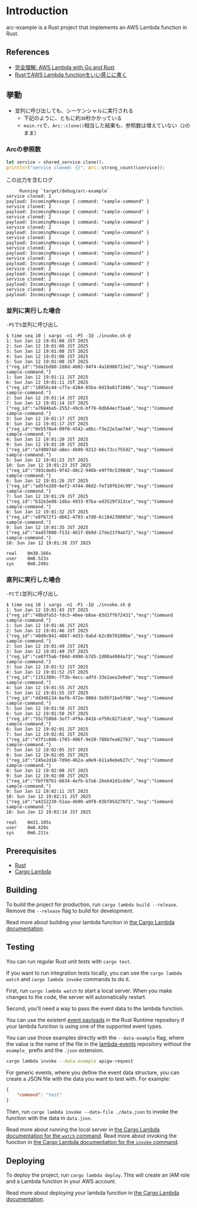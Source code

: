 # Introduction

arc-example is a Rust project that implements an AWS Lambda function in Rust.

## References

* [完全理解: AWS Lambda with Go and Rust](https://zenn.dev/taiki45/articles/aws-lambda-with-go-and-rust)
* [RustでAWS Lambda functionをいい感じに書く](https://speakerdeck.com/taiki45/rustdeaws-lambda-functionwoiigan-zinishu-ku?slide=10)

## 挙動
* 並列に呼び出しても、シーケンシャルに実行される
  * 下記のように、ともに約`30`秒かかっている
  * `main.rs`で、`Arc::clone()`相当した結果も、参照数は増えていない（`2`のまま）

### Arcの参照数
```rust
let service = shared_service.clone();
println!("service cloned: {}", Arc::strong_count(&service));
```
この出力を含むログ
```log
     Running `target/debug/arc-example`
service cloned: 2
payload: IncomingMessage { command: "sample-command" }
service cloned: 2
payload: IncomingMessage { command: "sample-command" }
service cloned: 2
payload: IncomingMessage { command: "sample-command" }
service cloned: 2
payload: IncomingMessage { command: "sample-command" }
service cloned: 2
payload: IncomingMessage { command: "sample-command" }
service cloned: 2
payload: IncomingMessage { command: "sample-command" }
service cloned: 2
payload: IncomingMessage { command: "sample-command" }
service cloned: 2
payload: IncomingMessage { command: "sample-command" }
service cloned: 2
payload: IncomingMessage { command: "sample-command" }
service cloned: 2
payload: IncomingMessage { command: "sample-command" }
```

### 並列に実行した場合
`-P5`で`5`並列に呼び出し
```shell
$ time seq 10 | xargs -n1 -P5 -I@ ./invoke.sh @
1: Sun Jan 12 19:01:08 JST 2025
2: Sun Jan 12 19:01:08 JST 2025
3: Sun Jan 12 19:01:08 JST 2025
4: Sun Jan 12 19:01:08 JST 2025
5: Sun Jan 12 19:01:08 JST 2025
{"req_id":"5da1bd80-2d8d-4602-94f4-4a16986712e2","msg":"Command sample-command."}
1: Sun Jan 12 19:01:11 JST 2025
6: Sun Jan 12 19:01:11 JST 2025
{"req_id":"18956c44-c7fa-4284-85ba-0d19a81f108b","msg":"Command sample-command."}
2: Sun Jan 12 19:01:14 JST 2025
7: Sun Jan 12 19:01:14 JST 2025
{"req_id":"a7684ba5-2552-49c6-bf76-8db64ecf3aa6","msg":"Command sample-command."}
3: Sun Jan 12 19:01:17 JST 2025
8: Sun Jan 12 19:01:17 JST 2025
{"req_id":"0e5578e4-09f0-4542-a8bc-f3e22e3ae744","msg":"Command sample-command."}
4: Sun Jan 12 19:01:20 JST 2025
9: Sun Jan 12 19:01:20 JST 2025
{"req_id":"a7d0074d-a8ec-4b98-9212-b6c73cc755d2","msg":"Command sample-command."}
5: Sun Jan 12 19:01:23 JST 2025
10: Sun Jan 12 19:01:23 JST 2025
{"req_id":"393cde01-9f42-48c2-946b-e9ff0c5390d8","msg":"Command sample-command."}
6: Sun Jan 12 19:01:26 JST 2025
{"req_id":"ad5fe289-6ef2-4f44-96d2-fe710fb24c99","msg":"Command sample-command."}
7: Sun Jan 12 19:01:29 JST 2025
{"req_id":"b32e3e88-1dba-4933-97ba-ed3529f313ce","msg":"Command sample-command."}
8: Sun Jan 12 19:01:32 JST 2025
{"req_id":"e8f672f1-d662-4793-a7d0-6c184230085d","msg":"Command sample-command."}
9: Sun Jan 12 19:01:35 JST 2025
{"req_id":"4a457000-f132-461f-8b9d-27de21f9ab72","msg":"Command sample-command."}
10: Sun Jan 12 19:01:38 JST 2025

real    0m30.166s
user    0m0.523s
sys     0m0.240s
```

### 直列に実行した場合
`-P1`で`1`並列に呼び出し
```shell
$ time seq 10 | xargs -n1 -P1 -I@ ./invoke.sh @
1: Sun Jan 12 19:01:43 JST 2025
{"req_id":"48bdfa53-fdc5-46ee-b8ae-83d1ff672431","msg":"Command sample-command."}
1: Sun Jan 12 19:01:46 JST 2025
2: Sun Jan 12 19:01:46 JST 2025
{"req_id":"40d0c941-4867-4d33-9abd-b2c0b70100be","msg":"Command sample-command."}
2: Sun Jan 12 19:01:49 JST 2025
3: Sun Jan 12 19:01:49 JST 2025
{"req_id":"ce8ff5a6-f04d-4998-b7d5-2d00a4984a73","msg":"Command sample-command."}
3: Sun Jan 12 19:01:52 JST 2025
4: Sun Jan 12 19:01:52 JST 2025
{"req_id":"1151380c-7f3b-4ecc-adfd-33e1aea3e0ed","msg":"Command sample-command."}
4: Sun Jan 12 19:01:55 JST 2025
5: Sun Jan 12 19:01:55 JST 2025
{"req_id":"dd346134-6ef6-472e-908d-5b95f1be5f08","msg":"Command sample-command."}
5: Sun Jan 12 19:01:58 JST 2025
6: Sun Jan 12 19:01:58 JST 2025
{"req_id":"55c75868-3ef7-4f9a-841b-ef50c8271dc0","msg":"Command sample-command."}
6: Sun Jan 12 19:02:01 JST 2025
7: Sun Jan 12 19:02:01 JST 2025
{"req_id":"47f1c686-1f03-486f-9e20-786bfea62763","msg":"Command sample-command."}
7: Sun Jan 12 19:02:05 JST 2025
8: Sun Jan 12 19:02:05 JST 2025
{"req_id":"245e2d18-7d9d-462a-a0e9-611a9ebeb27c","msg":"Command sample-command."}
8: Sun Jan 12 19:02:08 JST 2025
9: Sun Jan 12 19:02:08 JST 2025
{"req_id":"fbff07b1-6634-4efb-b7a6-26eb42d1cdde","msg":"Command sample-command."}
9: Sun Jan 12 19:02:11 JST 2025
10: Sun Jan 12 19:02:11 JST 2025
{"req_id":"a4152239-51aa-4b90-a9f8-03bf85d27071","msg":"Command sample-command."}
10: Sun Jan 12 19:02:14 JST 2025

real    0m31.105s
user    0m0.420s
sys     0m0.211s
```

## Prerequisites

- [Rust](https://www.rust-lang.org/tools/install)
- [Cargo Lambda](https://www.cargo-lambda.info/guide/installation.html)

## Building

To build the project for production, run `cargo lambda build --release`. Remove the `--release` flag to build for development.

Read more about building your lambda function in [the Cargo Lambda documentation](https://www.cargo-lambda.info/commands/build.html).

## Testing

You can run regular Rust unit tests with `cargo test`.

If you want to run integration tests locally, you can use the `cargo lambda watch` and `cargo lambda invoke` commands to do it.

First, run `cargo lambda watch` to start a local server. When you make changes to the code, the server will automatically restart.

Second, you'll need a way to pass the event data to the lambda function.

You can use the existent [event payloads](https://github.com/awslabs/aws-lambda-rust-runtime/tree/main/lambda-events/src/fixtures) in the Rust Runtime repository if your lambda function is using one of the supported event types.

You can use those examples directly with the `--data-example` flag, where the value is the name of the file in the [lambda-events](https://github.com/awslabs/aws-lambda-rust-runtime/tree/main/lambda-events/src/fixtures) repository without the `example_` prefix and the `.json` extension.

```bash
cargo lambda invoke --data-example apigw-request
```

For generic events, where you define the event data structure, you can create a JSON file with the data you want to test with. For example:

```json
{
    "command": "test"
}
```

Then, run `cargo lambda invoke --data-file ./data.json` to invoke the function with the data in `data.json`.


Read more about running the local server in [the Cargo Lambda documentation for the `watch` command](https://www.cargo-lambda.info/commands/watch.html).
Read more about invoking the function in [the Cargo Lambda documentation for the `invoke` command](https://www.cargo-lambda.info/commands/invoke.html).

## Deploying

To deploy the project, run `cargo lambda deploy`. This will create an IAM role and a Lambda function in your AWS account.

Read more about deploying your lambda function in [the Cargo Lambda documentation](https://www.cargo-lambda.info/commands/deploy.html).

